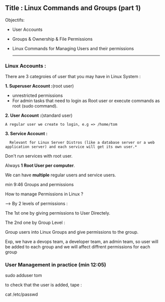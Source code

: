 ## Title : Linux Commands and Groups (part 1)

Objectifs:
- User Accounts
- Groups & Ownership & File Permissions
- Linux Commands for Managing Users and their permissions

  <hr>
  
### Linux Accounts :

There are 3 categroies of user that you may have in Linux System : 

  **1. Superuser Account :**(root user)
  
   - unrestricted permissions
   - For admin tasks that need to login as Root user or execute commands as root (sudo command).

   **2. User Account :**(standard user)
   
    A regular user we create to login, e.g => /home/tom

   **3. Service Account :**

      Relevant for Linux Server Distros (like a database server or a web application server) and each service will get its own user.*

 Don't run services with root user. 

 Always **1 Root User per computer**.

 We can have **multiple** regular users and service users.

 min 9:46 Groups and permissions

How to manage Permissions in Linux ?

--> By 2 levels of permissions :

The 1st one by giving permissions to User Directely.

The 2nd one by Group Level : 

Group users into Linux Groups and give permissions to the group.

Exp, we have a devops team, a developer team, an admin team, so user will be added to each group and we will affect diffrent permissions for each group 

### User Management in practice (min 12:05)

sudo adduser tom

to check that the user is added, tape :

cat /etc/passwd



 
      

